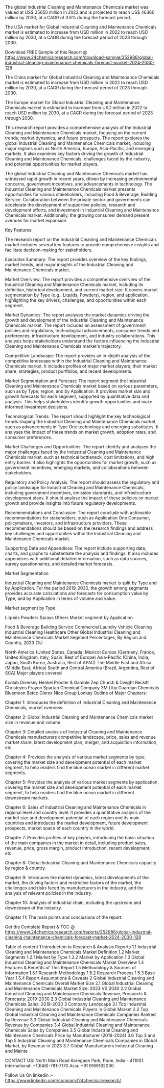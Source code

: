 The global Industrial Cleaning and Maintenance Chemicals market was valued at US$ 35650 million in 2023 and is projected to reach US$ 46360 million by 2030, at a CAGR of 3.8% during the forecast period.

The USA market for Global Industrial Cleaning and Maintenance Chemicals market is estimated to increase from USD million in 2022 to reach USD million by 2030, at a CAGR during the forecast period of 2023 through 2030.

Download FREE Sample of this Report @ https://www.24chemicalresearch.com/download-sample/252986/global-industrial-cleaning-maintenance-chemicals-forecast-market-2024-2030-128

The China market for Global Industrial Cleaning and Maintenance Chemicals market is estimated to increase from USD million in 2022 to reach USD million by 2030, at a CAGR during the forecast period of 2023 through 2030.

The Europe market for Global Industrial Cleaning and Maintenance Chemicals market is estimated to increase from USD million in 2022 to reach USD million by 2030, at a CAGR during the forecast period of 2023 through 2030.

This research report provides a comprehensive analysis of the Industrial Cleaning and Maintenance Chemicals market, focusing on the current trends, market dynamics, and future prospects. The report explores the global Industrial Cleaning and Maintenance Chemicals market, including major regions such as North America, Europe, Asia-Pacific, and emerging markets. It also examines key factors driving the growth of Industrial Cleaning and Maintenance Chemicals, challenges faced by the industry, and potential opportunities for market players.

The global Industrial Cleaning and Maintenance Chemicals market has witnessed rapid growth in recent years, driven by increasing environmental concerns, government incentives, and advancements in technology. The Industrial Cleaning and Maintenance Chemicals market presents opportunities for various stakeholders, including Food & Beverage, Building Service. Collaboration between the private sector and governments can accelerate the development of supportive policies, research and development efforts, and investment in Industrial Cleaning and Maintenance Chemicals market. Additionally, the growing consumer demand present avenues for market expansion.

Key Features:

The research report on the Industrial Cleaning and Maintenance Chemicals market includes several key features to provide comprehensive insights and facilitate decision-making for stakeholders.

Executive Summary: The report provides overview of the key findings, market trends, and major insights of the Industrial Cleaning and Maintenance Chemicals market.

Market Overview: The report provides a comprehensive overview of the Industrial Cleaning and Maintenance Chemicals market, including its definition, historical development, and current market size. It covers market segmentation by Type (e.g., Liquids, Powders), region, and application, highlighting the key drivers, challenges, and opportunities within each segment.

Market Dynamics: The report analyses the market dynamics driving the growth and development of the Industrial Cleaning and Maintenance Chemicals market. The report includes an assessment of government policies and regulations, technological advancements, consumer trends and preferences, infrastructure development, and industry collaborations. This analysis helps stakeholders understand the factors influencing the Industrial Cleaning and Maintenance Chemicals market's trajectory.

Competitive Landscape: The report provides an in-depth analysis of the competitive landscape within the Industrial Cleaning and Maintenance Chemicals market. It includes profiles of major market players, their market share, strategies, product portfolios, and recent developments.

Market Segmentation and Forecast: The report segment the Industrial Cleaning and Maintenance Chemicals market based on various parameters, such as by Type, region, and by Application. It provides market size and growth forecasts for each segment, supported by quantitative data and analysis. This helps stakeholders identify growth opportunities and make informed investment decisions.

Technological Trends: The report should highlight the key technological trends shaping the Industrial Cleaning and Maintenance Chemicals market, such as advancements in Type One technology and emerging substitutes. It analyses the impact of these trends on market growth, adoption rates, and consumer preferences.

Market Challenges and Opportunities: The report identify and analyses the major challenges faced by the Industrial Cleaning and Maintenance Chemicals market, such as technical bottleneck, cost limitations, and high entry barrier. It also highlights the opportunities for market growth, such as government incentives, emerging markets, and collaborations between stakeholders.

Regulatory and Policy Analysis: The report should assess the regulatory and policy landscape for Industrial Cleaning and Maintenance Chemicals, including government incentives, emission standards, and infrastructure development plans. It should analyse the impact of these policies on market growth and provide insights into future regulatory developments.

Recommendations and Conclusion: The report conclude with actionable recommendations for stakeholders, such as Application One Consumer, policymakers, investors, and infrastructure providers. These recommendations should be based on the research findings and address key challenges and opportunities within the Industrial Cleaning and Maintenance Chemicals market.

Supporting Data and Appendices: The report include supporting data, charts, and graphs to substantiate the analysis and findings. It also includes appendices with additional detailed information, such as data sources, survey questionnaires, and detailed market forecasts.

Market Segmentation

Industrial Cleaning and Maintenance Chemicals market is split by Type and by Application. For the period 2019-2030, the growth among segments provides accurate calculations and forecasts for consumption value by Type, and by Application in terms of volume and value.

Market segment by Type

Liquids
Powders
Sprays
Others
Market segment by Application

Food & Beverage
Building Service
Commercial Laundry
Vehicle Cleaning
Industrial Cleaning
Healthcare
Other
Global Industrial Cleaning and Maintenance Chemicals Market Segment Percentages, By Region and Country, 2023 (%)

North America (United States, Canada, Mexico)
Europe (Germany, France, United Kingdom, Italy, Spain, Rest of Europe)
Asia-Pacific (China, India, Japan, South Korea, Australia, Rest of APAC)
The Middle East and Africa (Middle East, Africa)
South and Central America (Brazil, Argentina, Rest of SCA)
Major players covered

Ecolab
Diversey
Henkel
Procter & Gamble
Zep
Church & Dwight
Reckitt
Christeyns
Prayon
Spartan Chemical Company
3M
Liby
Guardian Chemicals
Bluemoon
Betco
Clorox
Nice Group
Lonkey
Outline of Major Chapters:

Chapter 1: Introduces the definition of Industrial Cleaning and Maintenance Chemicals, market overview.

Chapter 2: Global Industrial Cleaning and Maintenance Chemicals market size in revenue and volume.

Chapter 3: Detailed analysis of Industrial Cleaning and Maintenance Chemicals manufacturers competitive landscape, price, sales and revenue market share, latest development plan, merger, and acquisition information, etc.

Chapter 4: Provides the analysis of various market segments by type, covering the market size and development potential of each market segment, to help readers find the blue ocean market in different market segments.

Chapter 5: Provides the analysis of various market segments by application, covering the market size and development potential of each market segment, to help readers find the blue ocean market in different downstream markets.

Chapter 6: Sales of Industrial Cleaning and Maintenance Chemicals in regional level and country level. It provides a quantitative analysis of the market size and development potential of each region and its main countries and introduces the market development, future development prospects, market space of each country in the world.

Chapter 7: Provides profiles of key players, introducing the basic situation of the main companies in the market in detail, including product sales, revenue, price, gross margin, product introduction, recent development, etc.

Chapter 8: Global Industrial Cleaning and Maintenance Chemicals capacity by region & country.

Chapter 9: Introduces the market dynamics, latest developments of the market, the driving factors and restrictive factors of the market, the challenges and risks faced by manufacturers in the industry, and the analysis of relevant policies in the industry.

Chapter 10: Analysis of industrial chain, including the upstream and downstream of the industry.

Chapter 11: The main points and conclusions of the report.

Get the Complete Report & TOC @ https://www.24chemicalresearch.com/reports/252986/global-industrial-cleaning-maintenance-chemicals-forecast-market-2024-2030-128

Table of content
1 Introduction to Research & Analysis Reports
1.1 Industrial Cleaning and Maintenance Chemicals Market Definition
1.2 Market Segments
1.2.1 Market by Type
1.2.2 Market by Application
1.3 Global Industrial Cleaning and Maintenance Chemicals Market Overview
1.4 Features & Benefits of This Report
1.5 Methodology & Sources of Information
1.5.1 Research Methodology
1.5.2 Research Process
1.5.3 Base Year
1.5.4 Report Assumptions & Caveats
2 Global Industrial Cleaning and Maintenance Chemicals Overall Market Size
2.1 Global Industrial Cleaning and Maintenance Chemicals Market Size: 2023 VS 2030
2.2 Global Industrial Cleaning and Maintenance Chemicals Revenue, Prospects & Forecasts: 2019-2030
2.3 Global Industrial Cleaning and Maintenance Chemicals Sales: 2019-2030
3 Company Landscape
3.1 Top Industrial Cleaning and Maintenance Chemicals Players in Global Market
3.2 Top Global Industrial Cleaning and Maintenance Chemicals Companies Ranked by Revenue
3.3 Global Industrial Cleaning and Maintenance Chemicals Revenue by Companies
3.4 Global Industrial Cleaning and Maintenance Chemicals Sales by Companies
3.5 Global Industrial Cleaning and Maintenance Chemicals Price by Manufacturer (2019-2024)
3.6 Top 3 and Top 5 Industrial Cleaning and Maintenance Chemicals Companies in Global Market, by Revenue in 2023
3.7 Global Manufacturers Industrial Cleaning and Mainte

CONTACT US:
North Main Road Koregaon Park, Pune, India - 411001.
International: +1(646)-781-7170
Asia: +91 9169162030

Follow Us On linkedin :- https://www.linkedin.com/company/24chemicalresearch/
